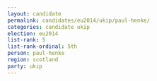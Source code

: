 ```yaml
---
layout: candidate
permalink: candidates/eu2014/ukip/paul-henke/
categories: candidate ukip
election: eu2014
list-rank: 5
list-rank-ordinal: 5th
person: paul-henke
region: scotland
party: ukip
---
```

